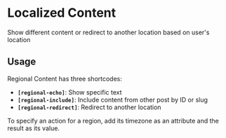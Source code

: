 # Localized Content

Show different content or redirect to another location based on user's location

## Usage

Regional Content has three shortcodes:

- **`[regional-echo]`**: Show specific text
- **`[regional-include]`**: Include content from other post by ID or slug
- **`[regional-redirect]`**: Redirect to another location

To specify an action for a region, add its timezone as an attribute and the result as its value.